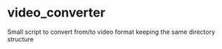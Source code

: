 # video_converter
Small script to convert from/to video format keeping the same directory structure
